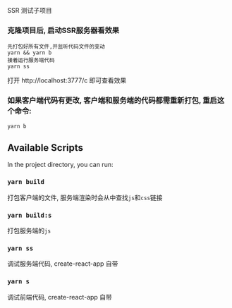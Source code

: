 SSR 测试子项目

### 克隆项目后, 启动SSR服务器看效果

    先打包好所有文件,并监听代码文件的变动
    yarn && yarn b
    接着运行服务端代码
    yarn ss

    
打开  http://localhost:3777/c 即可查看效果

### 如果客户端代码有更改, 客户端和服务端的代码都需重新打包, 重启这个命令:

    yarn b

## Available Scripts

In the project directory, you can run:

### `yarn build`

打包客户端的文件, 服务端渲染时会从中查找`js`和`css`链接

### `yarn build:s`

打包服务端的`js`

### `yarn ss`

调试服务端代码, create-react-app 自带

### `yarn s`

调试前端代码, create-react-app 自带
